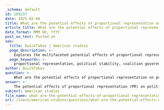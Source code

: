 ```yaml
---
_schema: default
id: 169237
date: 2025-02-04
title: What are the potential effects of proportional representation on political stability?
article_title: What are the potential effects of proportional representation on political stability?
date_format: MMM DD, YYYY
post_on_text: Posted on
seo:
  title: QuickTakes | American studies
  page_description: >-
    Explores the multifaceted potential effects of proportional representation on political stability, including broader representation, coalition governments, decision-making complexity, political polarization, and voter engagement.
  page_keywords: >-
    proportional representation, political stability, coalition governments, multi-party system, representation, voter engagement, decision-making, political polarization, voter turnout, electoral system
author: QuickTakes
question: >-
    What are the potential effects of proportional representation on political stability?
answer: >-
    The potential effects of proportional representation (PR) on political stability can be multifaceted, influenced by the specific political context and the nature of the electoral system in place. Here are some key considerations:\n\n### 1. **Broader Representation**\nProportional representation systems are designed to allocate seats in the legislature in direct proportion to the number of votes each party receives. This can lead to a more accurate reflection of the electorate's preferences, allowing for a wider range of political views and ideologies to be represented. In a multi-party system, such as those seen in many European countries, this can enhance democratic legitimacy and encourage voter engagement, as individuals may feel their votes carry more weight.\n\n### 2. **Coalition Governments**\nOne of the most significant implications of PR is the tendency to produce coalition governments. While coalitions can foster collaborative governance and compromise, they can also lead to instability if the parties involved have divergent interests or if coalitions are fragile. In some cases, this can result in frequent elections or changes in government, which may undermine political stability.\n\n### 3. **Decision-Making Complexity**\nCoalition governments often require negotiation and consensus-building, which can complicate the decision-making process. This may slow down the implementation of policies and lead to gridlock, particularly if the coalition partners have conflicting agendas. In contrast, two-party systems, which are more common in first-past-the-post (FPTP) systems, tend to allow for more decisive governance, as one party can typically secure a majority and implement its policies without the need for extensive negotiations.\n\n### 4. **Political Polarization**\nWhile PR can enhance representation, it can also contribute to political polarization. In a multi-party system, parties may become more ideologically distinct, leading to a fragmented political landscape. This fragmentation can make it challenging to form stable coalitions, as parties may struggle to find common ground, potentially leading to political instability.\n\n### 5. **Voter Turnout and Engagement**\nProportional representation may encourage higher voter turnout, as individuals may feel that their votes are more likely to influence the outcome. Increased voter engagement can contribute to political stability by fostering a more informed and active electorate. However, if the system leads to frequent elections or perceived inefficiencies, it could also result in voter disillusionment.\n\n### Conclusion\nIn summary, while proportional representation can enhance political representation and legitimacy, it also carries the risk of creating unstable coalition governments and complicating decision-making processes. The overall impact on political stability will depend on the specific dynamics of the political environment, the nature of the parties involved, and the electoral mechanisms in place. Each system has its trade-offs, and the effectiveness of proportional representation in promoting stability can vary significantly based on these factors.
subject: American studies
file_name: what-are-the-potential-effects-of-proportional-representation-on-political-stability.md
url: /learn/american-studies/questions/what-are-the-potential-effects-of-proportional-representation-on-political-stability
---
```


&nbsp;